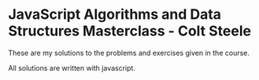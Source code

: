 # JavaScript Algorithms and Data Structures Masterclass - Colt Steele

These are my solutions to the problems and exercises given in the course.

All solutions are written with javascript.
